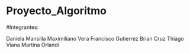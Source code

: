 # Proyecto_Algoritmo


#Integrantes:

Daniela Mansilla
Maximiliano Vera
Francisco Gutierrez
Brian Cruz
Thiago Viana
Martina Orlandi
